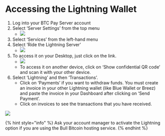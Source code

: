 # Accessing the Lightning Wallet

1. Log into your BTC Pay Server account
2. Select ‘Server Settings’ from the top menu
   * ![](https://lh6.googleusercontent.com/\_5Yhjy9Nu-snkbT9PvBMkDLTEygG0kNiYQPfqPCDsArFQ9RwKeo-bN9L\_A17bhzVQ235ru0Ndl6ka2x\_\_M4wxO1tRH8l31xJxFv\_HepoMnKVDLrjo3N044Wf8FSyZpKxVRMt4nHC)
3. Select ‘Services’ from the left-hand menu
4. Select ‘Ride the Lightning Server’
   * ![](https://lh5.googleusercontent.com/MJchPf8buAetx4WQU\_u5cD\_DAs3uNEcGCvNENayP52HMkuCDHLE7jbMNLqsdP19aQqYLIBxP9nyrX2X3rkmGGdGB5SDvxseK7HB3uTkGS3yY16SzK6t4TBMRcaD89BjZc\_uHlSnx)
5. To access it on your Desktop, just click on the link.
   * ![](https://lh5.googleusercontent.com/0-l2vewLPr3c6LKbf2piKGpGcGxbnSROT7RHZiZ8X1yPmmBezKxQpcWDTpmlhu9bXsHjEQa0XtJgW4fEewLrvqAXL-eSpYDXzY4o-zz5fc5gvgD\_INGFaYCTiRTRiRVrnzXmEf4K)
   * To access it on another device, click on ‘Show confidential QR code’ and scan it with your other device.
6. Select ‘Lightning’ and then ‘Transactions’.
   * Click on ‘Payments’ if you want to withdraw funds. You must create an invoice in your other Lightning wallet (like Blue Wallet or Breez) and paste the invoice in your Dashboard after clicking on ‘Send Payment’.
   * Click on invoices to see the transactions that you have received.&#x20;

![](https://lh5.googleusercontent.com/3SpS8q757N-TNYx759xhqIPAj9AInRyekuHQnWZFKvgM-ebaK8b1zubO670uxcwTub2VstXhqlfcmdQrLcHfGHrHj34JTXmrPssF\_DPSJYC0vJVjKeQmyLlm6kv8isD-KSMxfn7i)

{% hint style="info" %}
Ask your account manager to activate the Lightning option if you are using the Bull Bitcoin hosting service.
{% endhint %}

